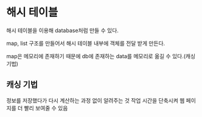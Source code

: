 # 해시 테이블

해시 테이블을 이용해 database처럼 만들 수 있다.

map, list 구조를 만들어서 해시 테이블 내부에 객체를 전달 받게 만든다.

map은 메모리에 존재하기 때문에 db에 존재하는 data를 메모리로 옮길 수 있다.(캐싱 기법)

## 캐싱 기법
정보를 저장했다가 다시 계산하는 과정 없이 알려주는 것
작업 시간을 단축시켜 웹 페이지를 더 빨리 보여줄 수 있음



